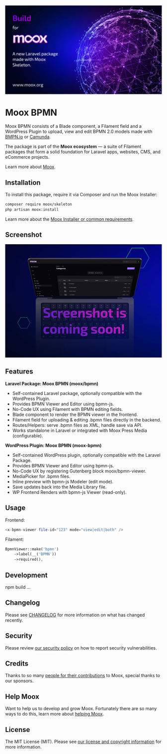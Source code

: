 <div class="filament-hidden">

![Moox BPMN](banner.jpg)

</div>

# Moox BPMN

<!-- Description -->

Moox BPMN consists of a Blade component, a Filament field and a WordPress Plugin to upload, view and edit BPMN 2.0 models made with [BMPN.io](https://bpmn.io/) or [Camunda](https://camunda.com).

<!-- /Description -->

The package is part of the **Moox ecosystem** — a suite of Filament packages that form a solid foundation for Laravel apps, websites, CMS, and eCommerce projects.

Learn more about [Moox](https://moox.org).

## Installation

To install this package, require it via Composer and run the Moox Installer:

```bash
composer require moox/skeleton
php artisan moox:install
```

Learn more about the [Moox Installer or common requirements](https://moox.org/installer).

## Screenshot

![Moox BPMN screenshot](screenshot/main.jpg)

## Features

<!-- Features -->

**Laravel Package: Moox BPMN (moox/bpmn)**

-   Self-contained Laravel package, optionally compatible with the WordPress Plugin.
-   Provides BPMN Viewer and Editor using bpmn-js.
-   No-Code UX using Filament with BPMN editing fields.
-   Blade component to render the BPMN viewer in the frontend.
-   Filament field for uploading & editing .bpmn files directly in the backend.
-   Routes/Helpers: serve .bpmn files as XML, handle save via API.
-   Works standalone in Laravel or integrated with Moox Press Media (configurable).

**WordPress Plugin: Moox BPMN (moox-bpmn)**

-   Self-contained WordPress plugin, optionally compatible with the Laravel Package.
-   Provides BPMN Viewer and Editor using bpmn-js.
-   No-Code UX by registering Gutenberg block moox/bpmn-viewer.
-   MediaPicker for .bpmn files.
-   Inline preview with bpmn-js Modeler (edit mode).
-   Save updates back into the Media Library file.
-   WP Frontend Renders with bpmn-js Viewer (read-only).

<!-- /Features -->

## Usage

<!-- Usage -->

Frontend:

```php
<x-bpmn-viewer file-id="123" mode="view|edit|both" />
```

Filament:

```php
BpmnViewer::make('bpmn')
    ->label(__('BPMN'))
    ->required(),
```

<!-- /Usage -->

## Development

npm build ...

## Changelog

Please see [CHANGELOG](CHANGELOG.md) for more information on what has changed recently.

## Security

Please review [our security policy](https://github.com/mooxphp/moox/security/policy) on how to report security vulnerabilities.

## Credits

Thanks to so many [people for their contributions](https://github.com/mooxphp/moox#contributors) to Moox, special thanks to our sponsors.

## Help Moox

Want to help us to develop and grow Moox. Fortunately there are so many ways to do this, learn more about [helping Moox](https://moox.org/help-moox).

## License

The MIT License (MIT). Please see [our license and copyright information](https://github.com/mooxphp/moox/blob/main/LICENSE.md) for more information.
